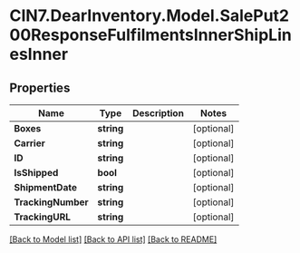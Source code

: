 # CIN7.DearInventory.Model.SalePut200ResponseFulfilmentsInnerShipLinesInner

## Properties

| Name               | Type       | Description | Notes      |
| ------------------ | ---------- | ----------- | ---------- |
| **Boxes**          | **string** |             | [optional] |
| **Carrier**        | **string** |             | [optional] |
| **ID**             | **string** |             | [optional] |
| **IsShipped**      | **bool**   |             | [optional] |
| **ShipmentDate**   | **string** |             | [optional] |
| **TrackingNumber** | **string** |             | [optional] |
| **TrackingURL**    | **string** |             | [optional] |

[[Back to Model list]](../README.md#documentation-for-models) [[Back to API list]](../README.md#documentation-for-api-endpoints) [[Back to README]](../README.md)
